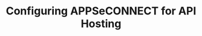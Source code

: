 ﻿---
title: "Configuring APPSeCONNECT for API Hosting"
toc: true
tag: developers
category: "API Management"
menus: 
    api:
        icon: fa fa-gg
        category: "How to guides"
        title: "How tos" 
        identifier: howtoapi 
---
